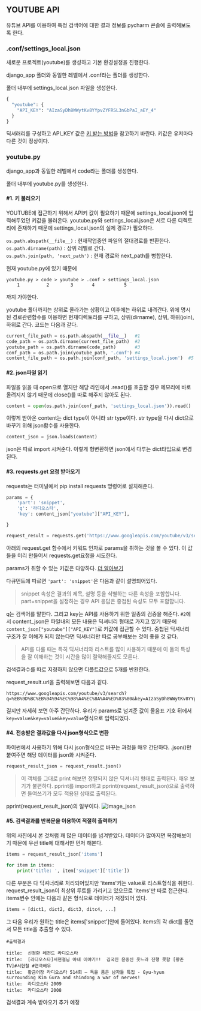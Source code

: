 ## YOUTUBE API
유튜브 API를 이용하여 특정 검색어에 대한 결과 정보를 pycharm 콘솔에 출력해보도록 한다. 

### .conf/settings_local.json

새로운 프로젝트(youtube)를 생성하고 기본 환경설정을 진행한다.  

django_app 폴더와 동일한 레벨에서 .conf라는 폴더를 생성한다.  

폴더 내부에 settings_local.json 파일을 생성한다. 

```python
{
  "youtube": {
    "API_KEY": "AIzaSyDh8WWytKv8YYpvZYFRSL3nGbPaI_aEY_4"
  }
}
```
딕셔러리를 구성하고 API_KEY 값은 [키 받는 방법](https://github.com/LeeHanYeong/Fastcampus-WPS-4th/blob/master/Django/07.%20YouTube.md)을 참고하기 바란다. 키값은 유저마다 다른 것이 정상이다. 

### youtube.py

django_app과 동일한 레벨에서 code라는 폴더를 생성한다.  

폴더 내부에 youtube.py를 생성한다. 

#### #1. 키 불러오기
YOUTUBE에 접근하기 위해서 API키 값이 필요하기 때문에 settings_local.json에 입력해두었던 키값을 불러온다. youtube.py와 settings_local.json은 서로 다른 디렉토리에 존재하기 때문에 settings_local.json의 실제 경로가 필요하다. 

`os.path.abspath(__file__)` : 현재작업중인 파일의 절대경로를 반환한다. 
`os.path.dirname(path)` : 상위 레벨로 간다.  
`os.path.join(path, 'next_path')` : 현재 경로와 next_path를 병합한다.  

현재 youtube.py에 있기 때문에   
```
youtube.py > code > youtube > .conf > settings_local.json
	1		   2	    3	    4			5
```
까지 가야한다. 

youtube 폴더까지는 상위로 올라가는 상황이고 이후에는 하위로 내려간다. 위에 명시된 경로관련함수를 이용하면 현재디렉토리를 구하고, 상위(dirname), 상위, 하위(join), 하위로 간다. 코드는 다음과 같다. 

```python
current_file_path = os.path.abspath(__file__)	#1
code_path = os.path.dirname(current_file_path)	#2
youtube_path = os.path.dirname(code_path)		#3
conf_path = os.path.join(youtube_path, '.conf')	#4
content_file_path = os.path.join(conf_path, 'settings_local.json')	#5
```

#### #2. json파일 읽기

파일을 읽을 때 open으로 열지만 해당 라인에서 .read()를 호출할 경우 메모리에 바로 올려지지 않기 때문에 close()를 따로 해주지 않아도 된다. 
```python
content = open(os.path.join(conf_path, 'settings_local.json')).read()
```
이렇게 받아온 content는 dict type이 아니라 str type이다. str type을 다시 dict으로 바꾸기 위해 json함수를 사용한다. 

```python
content_json = json.loads(content)
```
json은 따로 import 시켜준다. 이렇게 형변환하면 json에서 다루는 dict타입으로 변경된다. 

#### #3. requests.get 요청 받아오기

requests는 터미널에서 pip install requests 명령어로 설치해준다. 

```python
params = {
    'part': 'snippet',
    'q': '라디오스타',
    'key': content_json["youtube"]["API_KEY"],

}

request_result = requests.get('https://www.googleapis.com/youtube/v3/search?', params=params)
```
아래의 request.get 함수에서 키워드 인자로 params을 취하는 것을 볼 수 있다. 이 값들을 미리 만들어서 requests.get요청을 시도한다. 

params가 취할 수 있는 키값은 다양하다. [더 알아보기](https://developers.google.com/youtube/v3/docs/search/list)

다큐먼트에 따르면 `'part': 'snippet'`은 다음과 같이 설명되어있다. 
>snippet 속성은 결과의 제목, 설명 등을 식별하는 다른 속성을 포함합니다. part=snippet을 설정하는 경우 API 응답은 중첩된 속성도 모두 포함합니다.

q는 검색어를 말한다. 그리고 key는 API를 사용하기 위한 일종의 검증을 해준다. `#2`에서 content_json은 파일내의 모든 내용은 딕셔너리 형태로 가지고 있기 때문에 `content_json["youtube"]["API_KEY"]`로 키값에 접근할 수 있다. 중첩된 딕셔너리 구조가 잘 이해가 되지 않는다면 딕셔너리만 따로 공부해보는 것이 좋을 것 같다. 

>API를 다룰 때는 특히 딕셔너리와 리스트를 많이 사용하기 때문에 이 둘의 특성을 잘 이해하는 것이 시간을 많이 절약해줄지도 모른다. 

검색결과수를 따로 지정하지 않으면 디폴트값으로 5개를 반환한다. 

request_result.url을 출력해보면 다음과 같다.  
```
https://www.googleapis.com/youtube/v3/search?q=%EB%9D%BC%EB%94%94%EC%98%A4%EC%8A%A4%ED%83%80&key=AIzaSyDh8WWytKv8YYpvZYFRSL3nGbPaI_aEY_4&part=snippet
```
길지만 자세히 보면 아주 간단하다. 우리가 params로 넘겨준 값이 물음표 기호 뒤에서 `key=value&key=value&key=value`형식으로 입력되었다. 

#### #4. 전송받은 결과값을 다시 json형식으로 변환
파이썬에서 사용하기 위해 다시 json형식으로 바꾸는 과정을 매우 간단하다. .json()만 붙여주면 해당 데이터를 json화 시켜준다. 

```python
request_result_json = request_result.json()
```

> 이 객체를 그대로 print 해보면 정렬되지 않은 딕셔너리 형태로 출력된다. 매우 보기가 불편하다. pprint를 import하고 pprint(request_result_json)으로 출력하면 들여쓰기가 모두 적용된 상태로 출력된다.

pprint(request_result_json)의 일부이다. 
![image_json](https://s3.postimg.org/mryek8ihf/0222_2.png)


#### #5. 검색결과를 반복문을 이용하여 적절히 출력하기

위의 사진에서 본 것처럼 꽤 많은 데이터를 넘겨받았다. 데이터가 많아지면 복잡해보이기 때문에 우선 title에 대해서만 먼저 해본다.

```python
items = request_result_json['items']

for item in items:
	print('title: ', item['snippet']['title'])
```
다른 부분은 다 딕셔너리로 처리되어있지만 'items'키는 value로 리스트형식을 취한다. request_result_json이 최상위 루트를 가리키고 있으므로 'items'만 따로 접근한다. items변수 안에는 다음과 같은 형식으로 데이터가 저장되어 있다. 
```python
items = [dict1, dict2, dict3, ditc4, ...]
```

그 다음 우리가 원하는 title은 items['snippet']안에 들어있다. items의 각 dict를 돌면서 모든 title을 추출할 수 있다. 

```
#출력결과

title:  신정환 레전드 라디오스타
title:  [라디오스타]서현철님 아내 이야기!!  김국진 윤종신 웃느라 진행 못함 [황존 TV]#서현철 #연극배우
title:  황금어장 라디오스타 514회 – 독을 품은 남자들 특집 - Gyu-hyun surrounding Kim Gura and shindong a war of nerves!
title:  라디오스타 2009
title:  라디오스타 2008
```

검색결과 계속 받아오기 추가 예정



